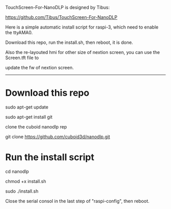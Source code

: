TouchScreen-For-NanoDLP is designed by Tibus:

https://github.com/Tibus/TouchScreen-For-NanoDLP

Here is a simple automatic install script for raspi-3, which need to enable the ttyAMA0.

Download this repo, run the install.sh, then reboot, it is done.

Also the re-layouted hmi for other size of nextion screen, you can use the Screen.tft file to

update the fw of nextion screen.

----------------------
# Download this repo

sudo apt-get update

sudo apt-get install git

clone the cuboid nanodlp rep

git clone https://github.com/cuboid3d/nanodlp.git


# Run the install script

cd nanodlp

chmod +x install.sh

sudo ./install.sh

Close the serial consol in the last step of "raspi-config", then reboot.


